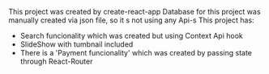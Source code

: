 This project was created by
create-react-app
Database for this project was manually created via json file, so it s not using any Api-s
This project has:
- Search funcionality which was created but using Context Api hook
- SlideShow with tumbnail included
- There is a 'Payment funcionality' which was created by passing state through React-Router 

